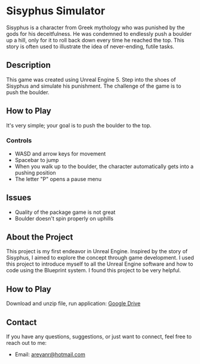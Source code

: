 # Sisyphus Simulator

Sisyphus is a character from Greek mythology who was punished by the gods for his deceitfulness. He was condemned to endlessly push a boulder up a hill, only for it to roll back down every time he reached the top. This story is often used to illustrate the idea of never-ending, futile tasks.

## Description
This game was created using Unreal Engine 5. Step into the shoes of Sisyphus and simulate his punishment. The challenge of the game is to push the boulder.

## How to Play
It's very simple; your goal is to push the boulder to the top.

### Controls
- WASD and arrow keys for movement
- Spacebar to jump
- When you walk up to the boulder, the character automatically gets into a pushing position
- The letter "P" opens a pause menu

## Issues
- Quality of the package game is not great
- Boulder doesn't spin properly on uphills


## About the Project
This project is my first endeavor in Unreal Engine. Inspired by the story of Sisyphus, I aimed to explore the concept through game development. I used this project to introduce myself to all the Unreal Engine software and how to code using the Blueprint system. I found this project to be very helpful.

## How to Play
Download and unzip file, run application: [Google Drive](https://drive.google.com/file/d/1YTo8gncWW-M7xw4585FKnfiAohsqh6Ug/view?usp=sharing)

## Contact
If you have any questions, suggestions, or just want to connect, feel free to reach out to me:
- Email: areyanr@hotmail.com
